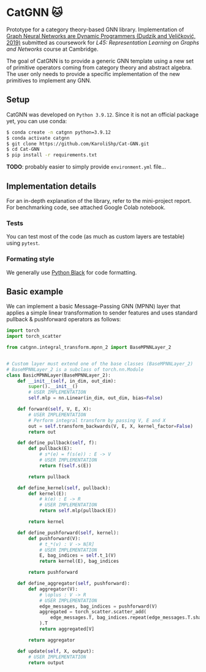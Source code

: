 # CatGNN 🐱

Prototype for a category theory-based GNN library. Implementation of [Graph Neural Networks are Dynamic Programmers (Dudzik and Veličković, 2019)](https://arxiv.org/abs/2203.15544) submitted as coursework for *L45: Representation Learning on Graphs and Networks* course at Cambridge.

The goal of CatGNN is to provide a generic GNN template using a new set of primitive operators coming from category theory and abstract algebra. The user only needs to provide a specific implementation of the new primitives to implement any GNN.

## Setup

CatGNN was developed on `Python 3.9.12`. Since it is not an official package yet, you can use conda:

```bash
$ conda create -n catgnn python=3.9.12
$ conda activate catgnn
$ git clone https://github.com/KaroliShp/Cat-GNN.git
$ cd Cat-GNN
$ pip install -r requirements.txt
```

**TODO**: probably easier to simply provide `environment.yml` file...

## Implementation details

For an in-depth explanation of the library, refer to the mini-project report. For benchmarking code, see attached Google Colab notebook.

### Tests

You can test most of the code (as much as custom layers are testable) using `pytest`.

### Formating style

We generally use [Python Black](https://github.com/psf/black) for code formatting.

## Basic example

We can implement a basic Message-Passing GNN (MPNN) layer that applies a simple linear transformation to sender features and uses standard pullback & pushforward operators as follows:

```python
import torch
import torch_scatter

from catgnn.integral_transform.mpnn_2 import BaseMPNNLayer_2


# Custom layer must extend one of the base classes (BaseMPNNLayer_2)
# BaseMPNNLayer_2 is a subclass of torch.nn.Module
class BasicMPNNLayer(BaseMPNNLayer_2):
    def __init__(self, in_dim, out_dim):
        super().__init__()
        # USER IMPLEMENTATION
        self.mlp = nn.Linear(in_dim, out_dim, bias=False)

    def forward(self, V, E, X):
        # USER IMPLEMENTATION
        # Perform integral transform by passing V, E and X
        out = self.transform_backwards(V, E, X, kernel_factor=False)
        return out

    def define_pullback(self, f):
        def pullback(E):
            # s*(e) = f(s(e)) : E -> V
            # USER IMPLEMENTATION
            return f(self.s(E))

        return pullback

    def define_kernel(self, pullback):
        def kernel(E):
            # k(e) : E -> R
            # USER IMPLEMENTATION
            return self.mlp(pullback(E))

        return kernel

    def define_pushforward(self, kernel):
        def pushforward(V):
            # t_*(v) : V -> N[R]
            # USER IMPLEMENTATION
            E, bag_indices = self.t_1(V)
            return kernel(E), bag_indices

        return pushforward

    def define_aggregator(self, pushforward):
        def aggregator(V):
            # \oplus : V -> R
            # USER IMPLEMENTATION
            edge_messages, bag_indices = pushforward(V)
            aggregated = torch_scatter.scatter_add(
                edge_messages.T, bag_indices.repeat(edge_messages.T.shape[0], 1)
            ).T
            return aggregated[V]

        return aggregator

    def update(self, X, output):
        # USER IMPLEMENTATION
        return output
```